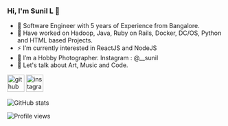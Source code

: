 ### Hi, I'm Sunil L 👋

- 👯 Software Engineer with 5 years of Experience from Bangalore.
- 🔭 Have worked on Hadoop, Java, Ruby on Rails, Docker, DC/OS, Python and HTML based Projects.
- ⚡ I’m currently interested in ReactJS and NodeJS
- 🤔 I’m a Hobby Photographer. Instagram : @__sunil
- 💬 Let's talk about Art, Music and Code. 

[<img src='https://cdn.jsdelivr.net/npm/simple-icons@3.0.1/icons/github.svg' alt='github' height='40'>](https://github.com/sunilandroidnayak)  [<img src='https://cdn.jsdelivr.net/npm/simple-icons@3.0.1/icons/instagram.svg' alt='instagram' height='40'>](https://www.instagram.com/__sunil/)  

![GitHub stats](https://github-readme-stats.vercel.app/api?username=sunilandroidnayak&show_icons=true)  

![Profile views](https://gpvc.arturio.dev/sunilandroidnayak)  
